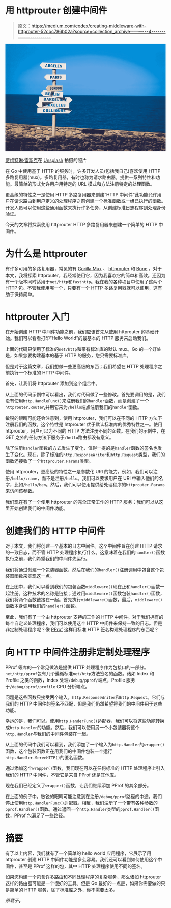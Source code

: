 # 用 httprouter 创建中间件

> 原文：<https://medium.com/codex/creating-middleware-with-httprouter-52cbc786b02a?source=collection_archive---------4----------------------->

![](img/d92dd167ffcb2eef9fe6ed96884851a5.png)

[贾梅特琳·雷斯克](https://unsplash.com/@reskp?utm_source=unsplash&utm_medium=referral&utm_content=creditCopyText)在 [Unsplash](https://unsplash.com/s/photos/directions?utm_source=unsplash&utm_medium=referral&utm_content=creditCopyText) 拍摄的照片

在 Go 中使用基于 HTTP 的服务时，许多开发人员(包括我自己)喜欢使用 HTTP 多路复用器(mux)。多路复用器，有时也称为请求路由器，提供一系列特性和功能。最简单的形式允许用户用特定的 URL 模式和方法注册特定的处理函数。

更高级的特性之一是使用 HTTP 多路复用器来创建“HTTP 中间件”此功能允许用户在请求路由到用户定义的处理程序之前创建一个标准函数或一组已执行的函数。开发人员可以使用这些通用函数来执行许多任务，从创建标准日志程序到处理身份验证。

今天的文章将探索使用 httprouter HTTP 多路复用器来创建一个简单的 HTTP 中间件。

# 为什么是 httprouter

有许多可用的多路复用器，常见的有 [Gorilla Mux](https://github.com/gorilla/mux) 、 [httprouter](https://github.com/julienschmidt/httprouter) 和 [Bone](https://github.com/go-zoo/bone) 。对于本文，我将探索 httprouter，我经常使用它，因为我喜欢它的简单和高效。还因为有一个版本同时适用于`net/http`和`fasthttp`。我在我的各种项目中使用了这两个 HTTP 包。不管我使用哪一个，只要有一个 HTTP 多路复用器就可以使用，这有助于保持简单。

# httprouter 入门

在开始创建 HTTP 中间件功能之前，我们应该首先从使用 httprouter 的基础开始。我们可以看看打印“Hello World”的最基本的 HTTP 服务来启动我们。

上面的代码只使用了标准的`net/http`和带有标准库的默认 mux。Go 的一个好处是，如果您要构建基本的基于 HTTP 的服务，您只需要标准库。

但是对于这篇文章，我们想做一些更高级的东西；我们希望在 HTTP 处理程序之前执行一个标准的 HTTP 中间件。

首先，让我们将 httprouter 添加到这个组合中。

从上面的代码示例中可以看出，我们对代码做了一些修改。首先要调用的是，我们没有使用`http.HandleFunc()`来注册我们的`handler`函数，而是创建了一个`httprouter.Router`,并用它来为`/hello`端点注册我们的`handler`函数。

敏锐的眼睛可能还会注意到，使用 httprouter，我们可以在不同的 HTTP 方法下注册我们的函数。这个特性是 httprouter 优于默认标准库的优秀特性之一。使用 httprouter，用户可以为不同的 HTTP 方法注册不同的函数。在我们的示例中，在 GET 之外的任何方法下服务于`/hello`路由都没有意义。

除了注册`handler`函数的方式发生了变化，值得一提的是`handler`函数的签名也发生了变化。现在，除了标准的`http.ResponseWriter`和`http.Request`类型，我们的函数还接收了一个`httprouter.Params`类型。

使用 httprouter，更高级的特性之一是参数化 URI 的能力。例如，我们可以注册`/hello/:name`，而不是注册`/hello`。我们可以要求用户在 URI 中输入他们的名字，比如`/hello/ben`。然后，我们可以使用提供给处理程序的`httprouter.Params`来访问该参数。

我们现在有了一个使用 httprouter 的完全正常工作的 HTTP 服务；我们可以从这里开始创建我们的中间件功能。

# 创建我们的 HTTP 中间件

对于本文，我们将创建一个基本的日志中间件。这个中间件旨在创建 HTTP 请求的一致日志，而不管 HTTP 处理程序执行什么。这意味着在我们的`handler()`函数执行之前，我们希望我们的中间件先运行。

我们将通过创建一个包装器函数，然后在我们的`handler()`注册调用中包含这个包装器函数来实现这一点。

在上图中，我们可以看到我们的包装函数`middleware()`现在正和`handler()`函数一起注册。这种技术的名称是链接；通过用`middleware()`函数包装`handler()`函数，我们将两个函数链接在一起。首先执行`middleware()`函数，最后，`middleware()`函数本身调用我们的`handler()`函数。

至此，我们有了一个由 httprouter 支持的工作的 HTTP 中间件。对于我们拥有的每个自定义处理程序，我们可以使用这个 HTTP 中间件来保持一致的日志。但是非定制处理程序呢？像 [PProf](https://pkg.go.dev/net/http/pprof) 这样用标准 HTTP 签名构建处理程序的东西呢？

# 向 HTTP 中间件注册非定制处理程序

PProf 等库的一个常见做法是提供 HTTP 处理程序作为包接口的一部分。`net/http/pprof`包有几个遵循标准`net/http`方法签名的函数。诸如 Index 和 Profile 之类的函数，Index 处理`/debug/pprof/`端点，Profile 服务于`/debug/pprof/profile` CPU 分析端点。

问题是这些函数只接受两个输入，`http.ResponseWriter`和`http.Request`。它们与我们的 HTTP 中间件的签名不匹配，但是我们仍然希望将我们的中间件用于这些功能。

幸运的是，我们可以。使用`http.HanderFunc()`适配器，我们可以将这些功能转换成`http.Handler`的功能。然后，我们可以使用另一个小包装器将这个`http.Handler`与我们的中间件包装在一起。

从上面的代码中我们可以看到，我们添加了一个输入为`http.Handler`的`wrapper()`函数，这个包装函数正在用我们的中间件包装一个运行`http.Handler.ServeHTTP()`的匿名函数。

通过添加这个`wrapper()`函数，我们现在可以在任何标准的 HTTP 处理程序上引入我们的 HTTP 中间件，不管它是来自 PProf 还是其他库。

现在我们已经定义了`wrapper()`函数，让我们继续添加 PProf 的其余部分。

在上面的例子中，敏锐的眼睛可能注意到在注册`/debug/pprof`路径的中途，我们停止使用`http.HandlerFunc()`适配器。相反，我们注册了一个带有各种参数的`pprof.Handler()`函数。通过返回一个`http.Handler`类型的`pprof.Handler()`函数，PProf 包满足了一些路径。

# 摘要

有了以上内容，我们就有了一个简单的 hello world 应用程序，它展示了用 httprouter 创建 HTTP 中间件功能是多么容易。我们还可以看到如何使用这个中间件，甚至是 PProf 这样的包，其中 HTTP 处理程序使用不同的签名。

如果您构建一个包含许多路由和不同处理程序的复杂服务，那么诸如 httprouter 这样的路由器可能是一个很好的工具。但是 Go 最好的一点是，如果你需要做的只是简单的 HTTP 服务，除了标准库之外，你不需要太多。

*原载于*[](https://bencane.com/2021/09/08/creating-middleware-with-httprouter-a-golang-multiplexer/)**。**